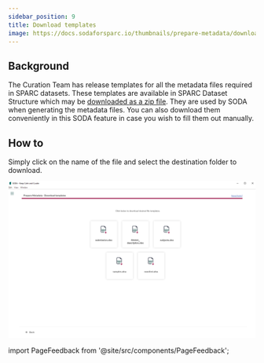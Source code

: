 ```yaml
---
sidebar_position: 9
title: Download templates
image: https://docs.sodaforsparc.io/thumbnails/prepare-metadata/download-templates.png
---
```


## Background

The Curation Team has release templates for all the metadata files required in SPARC datasets. These templates are available in SPARC Dataset Structure which may be [downloaded as a zip file](https://github.com/SciCrunch/sparc-curation/releases/tag/dataset-template-1.2.3). They are used by SODA when generating the metadata files. You can also download them conveniently in this SODA feature in case you wish to fill them out manually.

## How to

Simply click on the name of the file and select the destination folder to download.

![](https://github.com/fairdataihub/SODA-for-SPARC/blob/main/docs/documentation/Prepare-metadata/Download-templates/download-templates.PNG?raw=true)

import PageFeedback from '@site/src/components/PageFeedback';

<PageFeedback />
